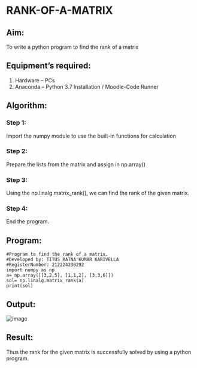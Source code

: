 # RANK-OF-A-MATRIX
## Aim:
To write a python program to find the rank of a matrix
## Equipment’s required:
1. 	Hardware – PCs
2. 	Anaconda – Python 3.7 Installation / Moodle-Code Runner
## Algorithm:
### Step 1: 
Import the numpy module to use the built-in functions for calculation
### Step 2: 
Prepare the lists from the matrix and assign in np.array()
### Step 3: 
Using the np.linalg.matrix_rank(), we can find the rank of the given matrix.
### Step 4: 
End the program.
## Program:
```
#Program to find the rank of a matrix.
#Developed by: TITUS RATNA KUMAR KARIVELLA   
#RegisterNumber: 212224230292
import numpy as np
a= np.array([[3,2,5], [1,1,2], [3,3,6]])
sol= np.linalg.matrix_rank(a)
print(sol)
```
## Output:
![image](https://github.com/user-attachments/assets/a8879c4b-6ff8-4b2b-b886-70530c0713dc)


## Result:
Thus the rank for the given matrix is successfully solved by  using a python program.


